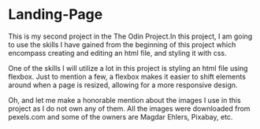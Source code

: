 # Landing-Page
This is my second project in the The Odin Project.In this project, I am going to use the skills I have gained from the beginning of this project which encompass creating and editing an html file, and styling it with css.

One of the skills I will utilize a lot in this project is styling an html file using flexbox. Just to mention a few, a flexbox makes it easier to shift elements around when a page is resized, allowing for a more responsive design.

Oh, and let me make a honorable mention about the images I use in this project as I do not own any of them. All the images were downloaded from pexels.com and some of the owners are Magdar Ehlers, Pixabay, etc. 